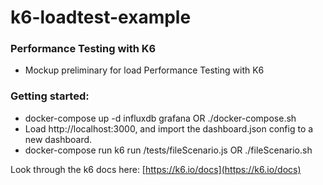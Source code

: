# k6-loadtest-example
### Performance Testing with K6
  * Mockup preliminary for load Performance Testing with K6 
### Getting started:
  * docker-compose up -d influxdb grafana OR ./docker-compose.sh
  * Load http://localhost:3000, and import the dashboard.json config to a new dashboard.
  * docker-compose run k6 run /tests/fileScenario.js OR ./fileScenario.sh

Look through the k6 docs here:  [https://k6.io/docs](https://k6.io/docs)
